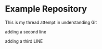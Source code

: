 # Example Repository

This is my thread attempt in understanding Git

adding a second line

adding a third LINE